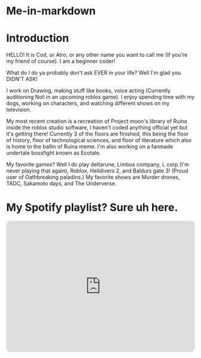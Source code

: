# Me-in-markdown

# **Introduction**
HELLO! It is Cod, or Atro, or any other name you want to call me (If you're my friend of course). I am a beginner coder! 

What do I do ya probably don't ask EVER in your life? Well I'm glad you DIDN'T ASK! 

I work on Drawing, making stuff like books, voice acting (Currently auditioning Noli in an upcoming roblox game). I enjoy spending time with my dogs, working on characters, and watching different shows on my television.

My most recent creation is a recreation of Project moon's library of Ruina inside the roblox studio software, I haven't coded anything official yet but it's getting there! Currently 3 of the floors are finished, this being the floor of history, floor of technological sciences, and floor of literature which also is home to the ballin of Ruina meme. I'm also working on a fanmade undertale bossfight known as Ecotale. 

My favorite games? Well I do play deltarune, Limbus company, L corp (I'm never playing that again), Roblox, Helldivers 2, and Baldurs gate 3! 
(Proud user of Oathbreaking paladins.)
My favorite shows are Murder drones, TADC, Sakamoto days, and The Underverse.

# My Spotify playlist? Sure uh here.

<iframe data-testid="embed-iframe" style="border-radius:12px" src="https://open.spotify.com/embed/playlist/5Cw8HHRWzV0gV8sZtzBnbb?utm_source=generator" width="100%" height="352" frameBorder="0" allowfullscreen="" allow="autoplay; clipboard-write; encrypted-media; fullscreen; picture-in-picture" loading="lazy"></iframe>